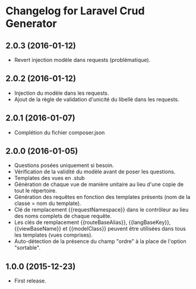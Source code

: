 # Changelog for Laravel Crud Generator

## 2.0.3 (2016-01-12)

- Revert injection modèle dans requests (problématique).

## 2.0.2 (2016-01-12)

- Injection du modèle dans les requests.
- Ajout de la règle de validation d'unicité du libellé dans les requests.

## 2.0.1 (2016-01-07)

- Complétion du fichier composer.json

## 2.0.0 (2016-01-05)

- Questions posées uniquement si besoin.
- Vérification de la validité du modèle avant de poser les questions.
- Templates des vues en .stub
- Génération de chaque vue de manière unitaire au lieu d'une copie de tout le répertoire.
- Génération des requêtes en fonction des templates présents (nom de la classe = nom du template).
- Clé de remplacement {{requestNamespace}} dans le contrôleur au lieu des noms complets de chaque requête.
- Les clés de remplacement {{routeBaseAlias}}, {{langBaseKey}}, {{viewBaseName}} et {{modelClass}}
  peuvent être utilisées dans tous les templates (vues comprises).
- Auto-détection de la présence du champ "ordre" à la place de l'option "sortable".

## 1.0.0 (2015-12-23)

- First release.
